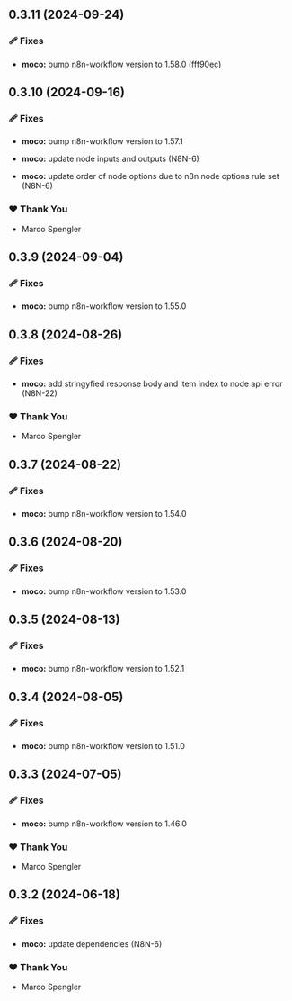 ## 0.3.11 (2024-09-24)


### 🩹 Fixes

- **moco:** bump n8n-workflow version to 1.58.0 ([fff90ec](https://github.com/skriptfabrik/n8n-nodes/commit/fff90ec))

## 0.3.10 (2024-09-16)


### 🩹 Fixes

- **moco:** bump n8n-workflow version to 1.57.1

- **moco:** update node inputs and outputs (N8N-6)

- **moco:** update order of node options due to n8n node options rule set (N8N-6)


### ❤️  Thank You

- Marco Spengler

## 0.3.9 (2024-09-04)


### 🩹 Fixes

- **moco:** bump n8n-workflow version to 1.55.0

## 0.3.8 (2024-08-26)


### 🩹 Fixes

- **moco:** add stringyfied response body and item index to node api error (N8N-22)


### ❤️  Thank You

- Marco Spengler

## 0.3.7 (2024-08-22)


### 🩹 Fixes

- **moco:** bump n8n-workflow version to 1.54.0

## 0.3.6 (2024-08-20)


### 🩹 Fixes

- **moco:** bump n8n-workflow version to 1.53.0

## 0.3.5 (2024-08-13)


### 🩹 Fixes

- **moco:** bump n8n-workflow version to 1.52.1

## 0.3.4 (2024-08-05)


### 🩹 Fixes

- **moco:** bump n8n-workflow version to 1.51.0

## 0.3.3 (2024-07-05)


### 🩹 Fixes

- **moco:** bump n8n-workflow version to 1.46.0


### ❤️  Thank You

- Marco Spengler

## 0.3.2 (2024-06-18)


### 🩹 Fixes

- **moco:** update dependencies (N8N-6)


### ❤️  Thank You

- Marco Spengler